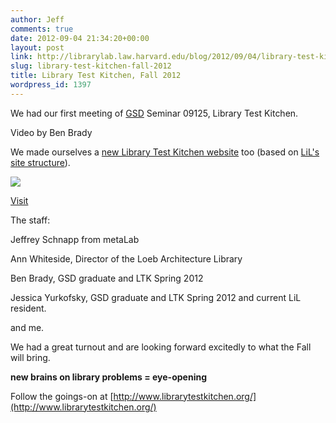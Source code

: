 ```yaml
---
author: Jeff
comments: true
date: 2012-09-04 21:34:20+00:00
layout: post
link: http://librarylab.law.harvard.edu/blog/2012/09/04/library-test-kitchen-fall-2012/
slug: library-test-kitchen-fall-2012
title: Library Test Kitchen, Fall 2012
wordpress_id: 1397
---
```


We had our first meeting of [GSD](http://www.gsd.harvard.edu/) Seminar 09125, Library Test Kitchen.



Video by Ben Brady



We made ourselves a [new Library Test Kitchen website](http://www.librarytestkitchen.org/) too (based on [LiL's site structure](https://github.com/harvard-lil/website)).

[![](http://librarylab.law.harvard.edu/blog/wp-content/uploads/2012/09/ltk-website-300x186.png)](http://librarylab.law.harvard.edu/blog/wp-content/uploads/2012/09/ltk-website.png)


[Visit](http://www.librarytestkitchen.org/)




The staff:

Jeffrey Schnapp from metaLab

Ann Whiteside, Director of the Loeb Architecture Library

Ben Brady, GSD graduate and LTK Spring 2012

Jessica Yurkofsky, GSD graduate and LTK Spring 2012 and current LiL resident.

and me.



We had a great turnout and are looking forward excitedly to what the Fall will bring.



**new brains on library problems = eye-opening**



Follow the goings-on at [http://www.librarytestkitchen.org/](http://www.librarytestkitchen.org/)


